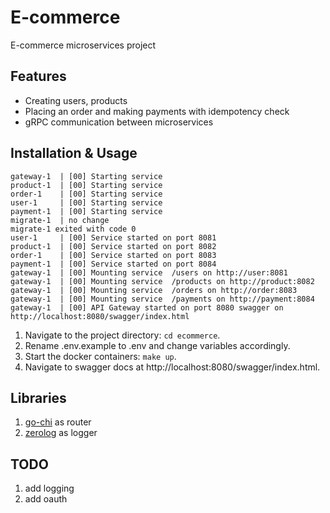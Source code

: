 # E-commerce

E-commerce microservices project

## Features

- Creating users, products
- Placing an order and making payments with idempotency check
- gRPC communication between microservices

## Installation & Usage

```
gateway-1  | [00] Starting service
product-1  | [00] Starting service
order-1    | [00] Starting service
user-1     | [00] Starting service
payment-1  | [00] Starting service
migrate-1  | no change
migrate-1 exited with code 0
user-1     | [00] Service started on port 8081
product-1  | [00] Service started on port 8082
order-1    | [00] Service started on port 8083
payment-1  | [00] Service started on port 8084
gateway-1  | [00] Mounting service  /users on http://user:8081
gateway-1  | [00] Mounting service  /products on http://product:8082
gateway-1  | [00] Mounting service  /orders on http://order:8083
gateway-1  | [00] Mounting service  /payments on http://payment:8084
gateway-1  | [00] API Gateway started on port 8080 swagger on http://localhost:8080/swagger/index.html
```

1. Navigate to the project directory: `cd ecommerce`.
2. Rename .env.example to .env and change variables accordingly.
3. Start the docker containers: `make up`.
4. Navigate to swagger docs at http://localhost:8080/swagger/index.html.

## Libraries

1. [go-chi](https://github.com/go-chi/chi) as router
2. [zerolog](https://github.com/rs/zerolog) as logger

## TODO
1. add logging
2. add oauth
